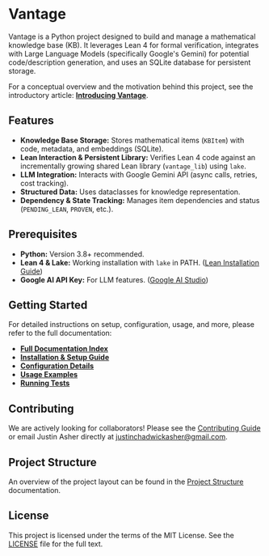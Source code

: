 # Vantage

Vantage is a Python project designed to build and manage a mathematical knowledge base (KB). It leverages Lean 4 for formal verification, integrates with Large Language Models (specifically Google's Gemini) for potential code/description generation, and uses an SQLite database for persistent storage.

For a conceptual overview and the motivation behind this project, see the introductory article: **[Introducing Vantage](https://justinasher.me/introducing_vantage)**.

## Features

* **Knowledge Base Storage:** Stores mathematical items (`KBItem`) with code, metadata, and embeddings (SQLite).
* **Lean Interaction & Persistent Library:** Verifies Lean 4 code against an incrementally growing shared Lean library (`vantage_lib`) using `lake`.
* **LLM Integration:** Interacts with Google Gemini API (async calls, retries, cost tracking).
* **Structured Data:** Uses dataclasses for knowledge representation.
* **Dependency & State Tracking:** Manages item dependencies and status (`PENDING_LEAN`, `PROVEN`, etc.).

## Prerequisites

* **Python:** Version 3.8+ recommended.
* **Lean 4 & Lake:** Working installation with `lake` in PATH. ([Lean Installation Guide](https://docs.lean-lang.org/lean4/doc/quickstart.html))
* **Google AI API Key:** For LLM features. ([Google AI Studio](https://aistudio.google.com/))

## Getting Started

For detailed instructions on setup, configuration, usage, and more, please refer to the full documentation:

* **[Full Documentation Index](docs/index.md)**
* **[Installation & Setup Guide](docs/installation.md)**
* **[Configuration Details](docs/configuration.md)**
* **[Usage Examples](docs/usage.md)**
* **[Running Tests](docs/testing.md)**

## Contributing

We are actively looking for collaborators! Please see the [Contributing Guide](docs/contributing.md) or email Justin Asher directly at justinchadwickasher@gmail.com.

## Project Structure

An overview of the project layout can be found in the [Project Structure](docs/project_structure.md) documentation.

## License

This project is licensed under the terms of the MIT License. See the [LICENSE](LICENSE) file for the full text.
